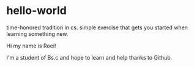 # hello-world
time-honored tradition in cs. simple exercise that gets you started when learning something new.

Hi my name is Roei!

I'm a student of Bs.c and hope to learn and help thanks to Github.
